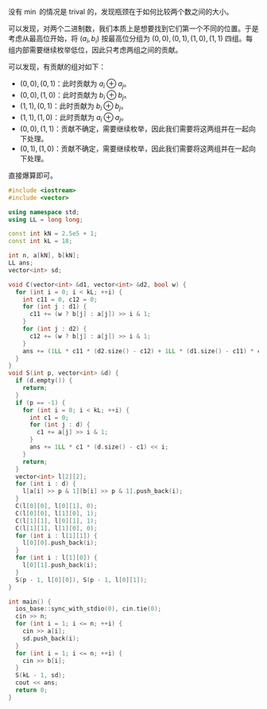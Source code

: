 没有 $\min$ 的情况是 trival 的，发现瓶颈在于如何比较两个数之间的大小。

可以发现，对两个二进制数，我们本质上是想要找到它们第一个不同的位置。于是考虑从最高位开始，将 $(a_i,b_i)$ 按最高位分组为 $(0,0),(0,1),(1,0),(1,1)$ 四组。每组内部需要继续枚举低位，因此只考虑两组之间的贡献。

可以发现，有贡献的组对如下：

- $(0,0),(0,1)$：此时贡献为 $a_i\oplus a_j$。
- $(0,0),(1,0)$：此时贡献为 $b_i\oplus b_j$。
- $(1,1),(0,1)$：此时贡献为 $b_i\oplus b_j$。
- $(1,1),(1,0)$：此时贡献为 $a_i\oplus a_j$。
- $(0,0),(1,1)$：贡献不确定，需要继续枚举，因此我们需要将这两组并在一起向下处理。
- $(0,1),(1,0)$：贡献不确定，需要继续枚举，因此我们需要将这两组并在一起向下处理。

直接爆算即可。

```cpp
#include <iostream>
#include <vector>

using namespace std;
using LL = long long;

const int kN = 2.5e5 + 1;
const int kL = 18;

int n, a[kN], b[kN];
LL ans;
vector<int> sd;

void C(vector<int> &d1, vector<int> &d2, bool w) {
  for (int i = 0; i < kL; ++i) {
    int c11 = 0, c12 = 0;
    for (int j : d1) {
      c11 += (w ? b[j] : a[j]) >> i & 1;
    }
    for (int j : d2) {
      c12 += (w ? b[j] : a[j]) >> i & 1;
    }
    ans += (1LL * c11 * (d2.size() - c12) + 1LL * (d1.size() - c11) * c12) << i;
  }
}
void S(int p, vector<int> &d) {
  if (d.empty()) {
    return;
  }
  if (p == -1) {
    for (int i = 0; i < kL; ++i) {
      int c1 = 0;
      for (int j : d) {
        c1 += a[j] >> i & 1;
      }
      ans += 1LL * c1 * (d.size() - c1) << i;
    }
    return;
  }
  vector<int> l[2][2];
  for (int i : d) {
    l[a[i] >> p & 1][b[i] >> p & 1].push_back(i);
  }
  C(l[0][0], l[0][1], 0);
  C(l[0][0], l[1][0], 1);
  C(l[1][1], l[0][1], 1);
  C(l[1][1], l[1][0], 0);
  for (int i : l[1][1]) {
    l[0][0].push_back(i);
  }
  for (int i : l[1][0]) {
    l[0][1].push_back(i);
  }
  S(p - 1, l[0][0]), S(p - 1, l[0][1]);
}

int main() {
  ios_base::sync_with_stdio(0), cin.tie(0);
  cin >> n;
  for (int i = 1; i <= n; ++i) {
    cin >> a[i];
    sd.push_back(i);
  }
  for (int i = 1; i <= n; ++i) {
    cin >> b[i];
  }
  S(kL - 1, sd);
  cout << ans;
  return 0;
}
```
